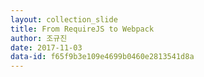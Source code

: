 ```yaml
---
layout: collection_slide
title: From RequireJS to Webpack
author: 조규진
date: 2017-11-03
data-id: f65f9b3e109e4699b0460e2813541d8a
---
```

